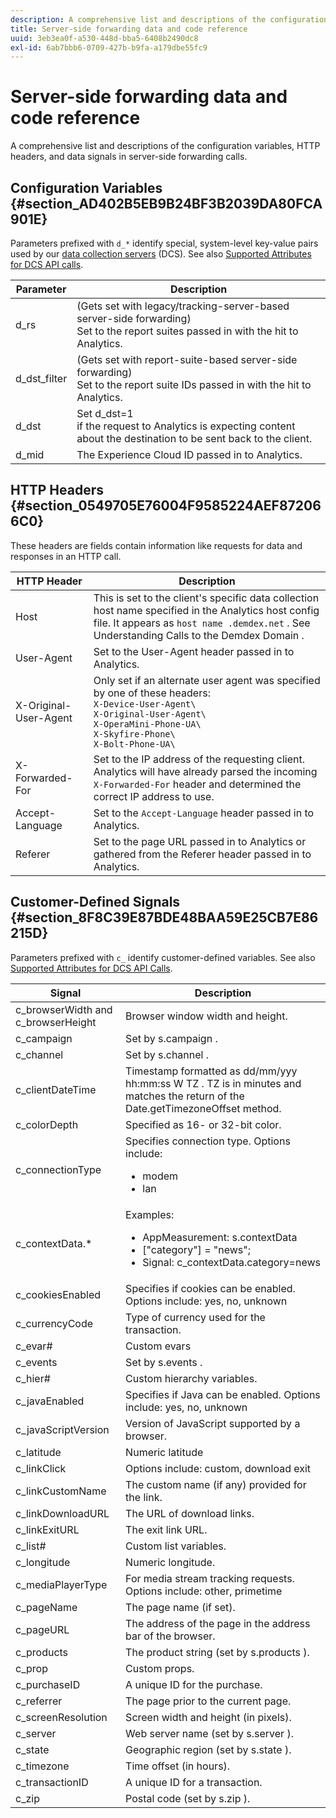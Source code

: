```yaml
---
description: A comprehensive list and descriptions of the configuration variables, HTTP headers, and data signals in server-side forwarding calls.
title: Server-side forwarding data and code reference
uuid: 3eb3ea0f-a530-448d-bba5-6408b2490dc8
exl-id: 6ab7bbb6-0709-427b-b9fa-a179dbe55fc9
---
```

# Server-side forwarding data and code reference

A comprehensive list and descriptions of the configuration variables, HTTP headers, and data signals in server-side forwarding calls.

## Configuration Variables {#section_AD402B5EB9B24BF3B2039DA80FCA901E}

Parameters prefixed with `d_*` identify special, system-level key-value pairs used by our [data collection servers](https://docs.adobe.com/content/help/en/audience-manager/user-guide/reference/system-components/components-data-collection.html) (DCS). See also [Supported Attributes for DCS API calls](https://docs.adobe.com/content/help/en/audience-manager/user-guide/api-and-sdk-code/dcs/dcs-api-reference/dcs-keys.html).

|Parameter|Description|
|--- |--- |
|d_rs|(Gets set with legacy/tracking-server-based server-side forwarding) <br>Set to the report suites passed in with the hit to Analytics.|
|d_dst_filter|(Gets set with report-suite-based server-side forwarding)  <br>Set to the report suite IDs passed in with the hit to Analytics.|
|d_dst|Set  d_dst=1  <br>if the request to Analytics is expecting content about the destination to be sent back to the client.|
|d_mid|The Experience Cloud ID passed in to Analytics.|

## HTTP Headers {#section_0549705E76004F9585224AEF872066C0}

These headers are fields contain information like requests for data and responses in an HTTP call.

<!-- Meike, missing link in table below: "See Understanding Calls to the Demdex Domain" -->

|HTTP Header|Description|
|--- |--- |
|Host|This is set to the client's specific data collection host name specified in the Analytics host config file. It appears as   `host name .demdex.net` .  See  Understanding Calls to the Demdex Domain .|
|User-Agent|Set to the User-Agent header passed in to Analytics.|
|X-Original-User-Agent|Only set if an alternate user agent was specified by one of these headers: </br>`X-Device-User-Agent\ `  </br>`X-Original-User-Agent\`   </br>`X-OperaMini-Phone-UA\`   </br>`X-Skyfire-Phone\`    </br>`X-Bolt-Phone-UA\`|
|X-Forwarded-For|Set to the IP address of the requesting client. Analytics will have already parsed the incoming  `X-Forwarded-For`  header and determined the correct IP address to use.|
|Accept-Language|Set to the  `Accept-Language`  header passed in to Analytics.|
|Referer|Set to the page URL passed in to Analytics or gathered from the  Referer  header passed in to Analytics.|

## Customer-Defined Signals {#section_8F8C39E87BDE48BAA59E25CB7E86215D}

Parameters prefixed with `c_` identify customer-defined variables. See also [Supported Attributes for DCS API Calls](https://docs.adobe.com/content/help/en/audience-manager/user-guide/api-and-sdk-code/dcs/dcs-api-reference/dcs-keys.html).

| Signal | Description |
|--- |--- |
|c_browserWidth  and  c_browserHeight|Browser window width and height.|
|c_campaign|Set by  s.campaign .|
|c_channel|Set by  s.channel .|
|c_clientDateTime|Timestamp formatted as   dd/mm/yyy hh:mm:ss  W TZ .    TZ  is in minutes and matches the return of the  Date.getTimezoneOffset  method.|
|c_colorDepth|Specified as 16- or 32-bit color.|
|c_connectionType|Specifies connection type. Options include:<ul><li>modem</li><li>lan</li></ul>|
|c_contextData.*|Examples:<ul><li>AppMeasurement: s.contextData</li><li>["category"] = "news";</li><li>Signal:  c_contextData.category=news</li></ul>|
|c_cookiesEnabled|Specifies if cookies can be enabled. Options include: yes, no, unknown|
|c_currencyCode|Type of currency used for the transaction.|
|c_evar#|Custom evars|
|c_events|Set by  s.events .|
|c_hier#|Custom hierarchy variables.|
|c_javaEnabled|Specifies if Java can be enabled. Options include: yes, no, unknown|
|c_javaScriptVersion|Version of JavaScript supported by a browser.|
|c_latitude|Numeric latitude|
|c_linkClick|Options include: custom, download exit|
|c_linkCustomName|The custom name (if any) provided for the link.|
|c_linkDownloadURL|The URL of download links.|
|c_linkExitURL|The exit link URL.|
|c_list#|Custom list variables.|
|c_longitude|Numeric longitude.|
|c_mediaPlayerType|For media stream tracking requests. Options include:  other, primetime|
|c_pageName|The page name (if set).|
|c_pageURL|The address of the page in the address bar of the browser.|
|c_products|The product string (set by  s.products ).|
|c_prop|Custom props.|
|c_purchaseID|A unique ID for the purchase.|
|c_referrer|The page prior to the current page.|
|c_screenResolution|Screen width and height (in pixels).|
|c_server|Web server name (set by  s.server ).|
|c_state|Geographic region (set by  s.state ).|
|c_timezone|Time offset (in hours).|
|c_transactionID|A unique ID for a transaction.|
|c_zip|Postal code (set by  s.zip ).|
